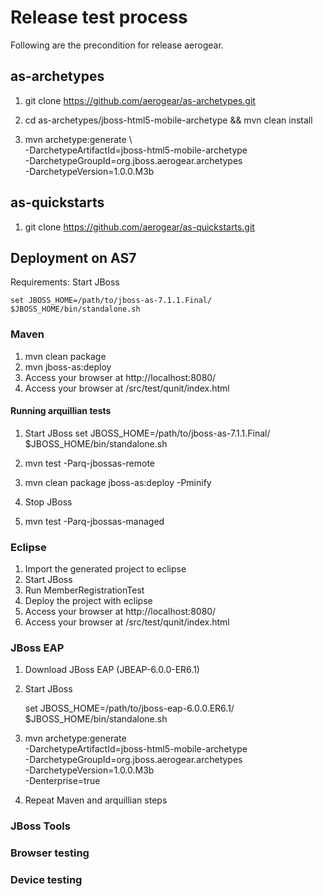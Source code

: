 # Release test process

Following are the precondition for release aerogear.


## as-archetypes

1.	git clone https://github.com/aerogear/as-archetypes.git

2.	cd as-archetypes/jboss-html5-mobile-archetype && mvn clean install

3.	mvn archetype:generate \                                                     
        -DarchetypeArtifactId=jboss-html5-mobile-archetype \
        -DarchetypeGroupId=org.jboss.aerogear.archetypes \
        -DarchetypeVersion=1.0.0.M3b 
        

## as-quickstarts

1. git clone https://github.com/aerogear/as-quickstarts.git


## Deployment on AS7

Requirements: Start JBoss
	
	set JBOSS_HOME=/path/to/jboss-as-7.1.1.Final/
	$JBOSS_HOME/bin/standalone.sh

### Maven

1. mvn clean package
2. mvn jboss-as:deploy
3. Access your browser at http://localhost:8080/<artifactId>
4. Access your browser at <app-root>/src/test/qunit/index.html

#### Running arquillian tests

1. Start JBoss
	set JBOSS_HOME=/path/to/jboss-as-7.1.1.Final/
	$JBOSS_HOME/bin/standalone.sh
	
2. mvn test -Parq-jbossas-remote
3. mvn clean package jboss-as:deploy -Pminify
4. Stop JBoss
5. mvn test -Parq-jbossas-managed	


### Eclipse

1. Import the generated project to eclipse
2. Start JBoss
3. Run MemberRegistrationTest
4. Deploy the project with eclipse
5. Access your browser at http://localhost:8080/<artifactId>
6. Access your browser at <app-root>/src/test/qunit/index.html

### JBoss EAP

1. Download JBoss EAP (JBEAP-6.0.0-ER6.1)

2. Start JBoss
	
	set JBOSS_HOME=/path/to/jboss-eap-6.0.0.ER6.1/
	$JBOSS_HOME/bin/standalone.sh
	
3. mvn archetype:generate \
        -DarchetypeArtifactId=jboss-html5-mobile-archetype \
        -DarchetypeGroupId=org.jboss.aerogear.archetypes \
        -DarchetypeVersion=1.0.0.M3b \
-Denterprise=true

4. Repeat Maven and arquillian steps

### JBoss Tools


### Browser testing

### Device testing



